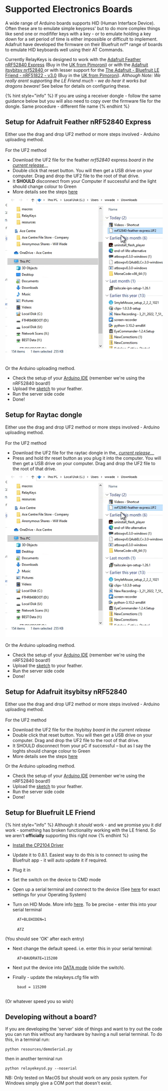 # Supported Electronics Boards

A wide range of Arduino boards supports HID (Human Interface Device). Often these are to emulate simple keypress' but to do more complex things like send one or modififer keys with a key - or to emulate holding a key down for a set period of time is either impossible or difficult to implement. Adafruit have developed the firmware on their Bluefruit nrf\* range of boards to emulate HID keyboards well using their AT Commands.

Currently RelayKeys is designed to work with the [Adafruit Feather nRF52840 Express](https://www.adafruit.com/product/4062) (Buy in the [UK from Pimoroni](https://shop.pimoroni.com/products/adafruit-feather-nrf52840-express)) or with the [Adafruit itsybitsy nrf52840 ](https://www.adafruit.com/product/4481)or with lesser support for the [The Adafruit - Bluefruit LE Friend - nRF51822 - v3.0](https://www.adafruit.com/product/2267) (Buy in the [UK from Pimoroni](https://shop.pimoroni.com/products/adafruit-bluefruit-le-friend-ble-4-0-nrf51822-v1-0#description)). _Although Note: We really arent supporting the LE Friend much - we do hear it works but dragons beware!_ See below for details on configuring these.

{% hint style="info" %}
If you are using a receiver dongle - follow the same guidance below but you will also need to copy over the firmware file for the dongle. Same procedure - different file name
{% endhint %}

## Setup for Adafruit Feather nRF52840 Express

Either use the drag and drop UF2 method or more steps involved - Arduino uploading method.\
\
For the UF2 method

* Download the UF2 file for the feather _nrf52840_ express _board in the_ [_current release_](http://github.com/acecentre/relaykeys/releases/latest)\_\_
* Double click that reset button. You will then get a USB drive on your computer. Drag and drop the UF2 file to the root of that drive.
* It **SHOULD** disconnect from your Computer if successful and the light should change colour to Green
* More details see the steps [here](https://learn.adafruit.com/adafruit-metro-m0-express/uf2-bootloader-details#entering-bootloader-mode-2929745)

![](../.gitbook/assets/uf2drag-drop.gif)

Or the Arduino uploading method.

* Check the setup of your [Arduino IDE](https://learn.adafruit.com/bluefruit-nrf52-feather-learning-guide/arduino-bsp-setup) (remember we're using the nRF52840 board!)
* Upload the [sketch](../../arduino/arduino\_nRF52840/arduino\_nRF52840.ino) to your feather.
* Run the server side code
* Done!

## Setup for Raytac dongle

Either use the drag and drop UF2 method or more steps involved - Arduino uploading method.\
\
For the UF2 method

* Download the UF2 file for the raytac dongle in the\_ [_current release_](http://github.com/acecentre/relaykeys/releases/latest)\_\_
* Press and hold thr reset button as you plug it into the computer. You will then get a USB drive on your computer. Drag and drop the UF2 file to the root of that drive.

![](../.gitbook/assets/uf2drag-drop.gif)

Or the Arduino uploading method.

* Check the setup of your [Arduino IDE](https://learn.adafruit.com/bluefruit-nrf52-feather-learning-guide/arduino-bsp-setup) (remember we're using the nRF52840 board!)
* Upload the [sketch](../../arduino/arduino\_nRF52840/arduino\_nRF52840.ino) to your feather.
* Run the server side code
* Done!

## Setup for Adafruit itsybitsy nRF52840

Either use the drag and drop UF2 method or more steps involved - Arduino uploading method.\
\
For the UF2 method

* Download the UF2 file for the itsybitsy _board in the current release_
* Double click that reset button. You will then get a USB drive on your computer. Drag and drop the UF2 file to the root of that drive.
* It SHOULD disconnect from your pC if successful – but as I say the loghts should change colour to Green
* More details see the steps [here](https://learn.adafruit.com/adafruit-metro-m0-express/uf2-bootloader-details#entering-bootloader-mode-2929745)

Or the Arduino uploading method.

* Check the setup of your [Arduino IDE](https://learn.adafruit.com/bluefruit-nrf52-feather-learning-guide/arduino-bsp-setup) (remember we're using the nRF52840 board!)
* Upload the [sketch](../../arduino/arduino\_nRF52840/arduino\_nRF52840.ino) to your feather.
* Run the server side code
* Done!

## Setup for Bluefruit LE Friend

{% hint style="info" %}
Although it _should_ work - and we promise you it _did_ work - something has broken functionality working with the LE friend. So we aren't **officially** supporting this right now
{% endhint %}

* [Install the CP2104 Driver](https://www.silabs.com/products/development-tools/software/usb-to-uart-bridge-vcp-drivers)
* Update it to 0.8.1. Easiest way to do this is to connect to using the Bluefruit app - it will auto update it if required.
* Plug it in
* Set the switch on the device to CMD mode
* Open up a serial terminal and connect to the device (See [here](https://learn.adafruit.com/introducing-adafruit-ble-bluetooth-low-energy-friend/terminal-settings#terraterm-windows-5-2) for exact settings for your Operating System)
*   Turn on HID Mode. More info [here](https://learn.adafruit.com/introducing-adafruit-ble-bluetooth-low-energy-friend/ble-services#at-plus-blehiden-14-31). To be precise - enter this into your serial terminal

    ```
      AT+BLEHIDEN=1

      ATZ 
    ```

(You should see 'OK' after each entry)

*   Next change the default speed. i.e. enter this in your serial terminal:

    ```
      AT+BAUDRATE=115200
    ```
* Next put the device into [DATA mode](https://learn.adafruit.com/introducing-adafruit-ble-bluetooth-low-energy-friend/uart-test#blefriend-configuration-6-3) (slide the switch).
*   Finally - update the relaykeys.cfg file with

    ```
      baud = 115200
      
    ```

(Or whatever speed you so wish)

## Developing without a board?

If you are developing the 'server' side of things and want to try out the code you can run this without any hardware by having a null serial terminal. To do this, in a terminal run:

```
python resources/demoSerial.py
```

then in another terminal run

```
python relayekeysd.py --noserial
```

NB: Only tested on MacOS but should work on any posix system. For Windows simply give a COM port that doesn't exist.
